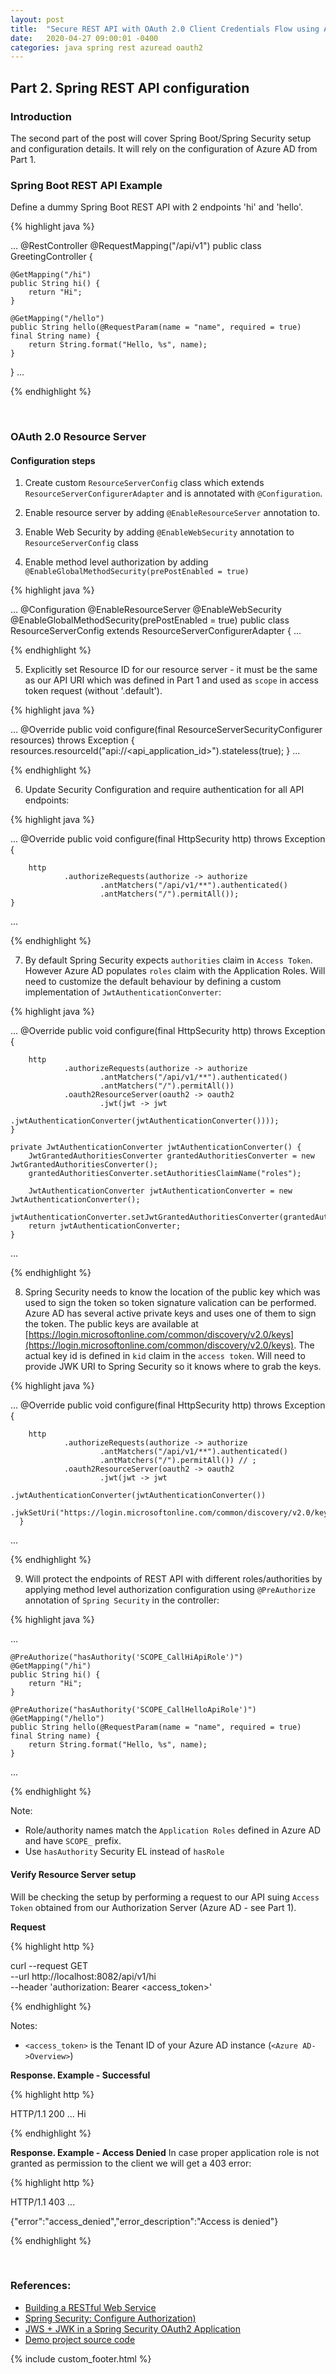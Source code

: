 ```yaml
---
layout: post
title:  "Secure REST API with OAuth 2.0 Client Credentials Flow using Azure AD."
date:   2020-04-27 09:00:01 -0400
categories: java spring rest azuread oauth2
---
```


## Part 2. Spring REST API configuration

### Introduction
The second part of the post will cover Spring Boot/Spring Security setup and configuration details. It will rely on the
configuration of Azure AD from Part 1.

### Spring Boot REST API Example

Define a dummy Spring Boot REST API with 2 endpoints 'hi' and 'hello'.

{% highlight java %}

...
@RestController
@RequestMapping("/api/v1")
public class GreetingController {

    @GetMapping("/hi")
    public String hi() {
        return "Hi";
    }

    @GetMapping("/hello")
    public String hello(@RequestParam(name = "name", required = true)
    final String name) {
        return String.format("Hello, %s", name);
    }
}
...

{% endhighlight %}

<br/>

### OAuth 2.0 Resource Server

#### Configuration steps

1.  Create custom `ResourceServerConfig` class which extends `ResourceServerConfigurerAdapter` and is annotated with `@Configuration`.

2. Enable resource server by adding `@EnableResourceServer` annotation to. 

3. Enable Web Security by adding `@EnableWebSecurity` annotation to `ResourceServerConfig` class

4. Enable method level authorization by adding `@EnableGlobalMethodSecurity(prePostEnabled = true)`

{% highlight java %}

...
@Configuration
@EnableResourceServer
@EnableWebSecurity
@EnableGlobalMethodSecurity(prePostEnabled = true)
public class ResourceServerConfig extends ResourceServerConfigurerAdapter {
...

{% endhighlight %}

5. Explicitly set Resource ID for our resource server - it must be the same as our API URI which was defined in Part 1 and used as `scope` in access token request (without '.default').

{% highlight java %}

...
    @Override
    public void configure(final ResourceServerSecurityConfigurer resources) throws Exception {
        resources.resourceId("api://<api_application_id>").stateless(true);
    }
...

{% endhighlight %}

6. Update Security Configuration and require authentication for all API endpoints:

{% highlight java %}

...
    @Override
    public void configure(final HttpSecurity http) throws Exception {

        http
                .authorizeRequests(authorize -> authorize
                        .antMatchers("/api/v1/**").authenticated()
                        .antMatchers("/").permitAll());
    }
...

{% endhighlight %}

7. By default Spring Security expects `authorities` claim in `Access Token`. However Azure AD populates `roles` claim with the Application Roles. Will need to customize the default behaviour by defining a custom implementation of `JwtAuthenticationConverter`:


{% highlight java %}

...
    @Override
    public void configure(final HttpSecurity http) throws Exception {

        http
                .authorizeRequests(authorize -> authorize
                        .antMatchers("/api/v1/**").authenticated()
                        .antMatchers("/").permitAll())
                .oauth2ResourceServer(oauth2 -> oauth2
                        .jwt(jwt -> jwt
                                .jwtAuthenticationConverter(jwtAuthenticationConverter())));
    }

    private JwtAuthenticationConverter jwtAuthenticationConverter() {
        JwtGrantedAuthoritiesConverter grantedAuthoritiesConverter = new JwtGrantedAuthoritiesConverter();
        grantedAuthoritiesConverter.setAuthoritiesClaimName("roles");

        JwtAuthenticationConverter jwtAuthenticationConverter = new JwtAuthenticationConverter();
        jwtAuthenticationConverter.setJwtGrantedAuthoritiesConverter(grantedAuthoritiesConverter);
        return jwtAuthenticationConverter;
    }
...

{% endhighlight %}

8. Spring Security needs to know the location of the public key which was used to sign the token so token signature valication can be performed. Azure AD has several active private keys and uses one of them to sign the token. The public keys are available at [https://login.microsoftonline.com/common/discovery/v2.0/keys](https://login.microsoftonline.com/common/discovery/v2.0/keys). The actual key id is defined in `kid` claim in the `access token`. Will need to provide JWK URI to Spring Security so it knows where to grab the keys.

{% highlight java %}

...
   @Override
    public void configure(final HttpSecurity http) throws Exception {

        http
                .authorizeRequests(authorize -> authorize
                        .antMatchers("/api/v1/**").authenticated()
                        .antMatchers("/").permitAll()) // ;
                .oauth2ResourceServer(oauth2 -> oauth2
                        .jwt(jwt -> jwt
                                .jwtAuthenticationConverter(jwtAuthenticationConverter())
                                .jwkSetUri("https://login.microsoftonline.com/common/discovery/v2.0/keys")));
      }

...

{% endhighlight %}

9. Will protect the endpoints of REST API with different roles/authorities by applying method level authorization configuration using `@PreAuthorize` annotation of `Spring Security` in the controller:

{% highlight java %}

...

    @PreAuthorize("hasAuthority('SCOPE_CallHiApiRole')")
    @GetMapping("/hi")
    public String hi() {
        return "Hi";
    }

    @PreAuthorize("hasAuthority('SCOPE_CallHelloApiRole')")
    @GetMapping("/hello")
    public String hello(@RequestParam(name = "name", required = true)
    final String name) {
        return String.format("Hello, %s", name);
    }

...

{% endhighlight %}

Note:
 - Role/authority names match the `Application Roles` defined in Azure AD and have `SCOPE_` prefix.
 - Use `hasAuthority` Security EL instead of `hasRole`


#### Verify Resource Server setup

Will be checking the setup by performing a request to our API suing `Access Token` obtained from our Authorization Server (Azure AD - see Part 1).

<b>Request</b>

{% highlight http %}

curl --request GET \
  --url http://localhost:8082/api/v1/hi \
  --header 'authorization: Bearer <access_token>'

{% endhighlight %}

Notes:
- `<access_token>` is the Tenant ID of your Azure AD instance (`<Azure AD->Overview>`)

<b>Response. Example - Successful</b>

{% highlight http %}

HTTP/1.1 200 
...
Hi

{% endhighlight %}


<b>Response. Example - Access Denied</b>
In case proper application role is not granted as permission to the client we will get a 403 error:

{% highlight http %}

HTTP/1.1 403 
...

{"error":"access_denied","error_description":"Access is denied"}

{% endhighlight %}

<br />

### References:
* [Building a RESTful Web Service](https://spring.io/guides/gs/rest-service/)
* [Spring Security: Configure Authorization)](https://docs.spring.io/spring-security/site/docs/current/reference/html5/#oauth2resourceserver-jwt-authorization)
* [JWS + JWK in a Spring Security OAuth2 Application](https://www.baeldung.com/spring-security-oauth2-jws-jwk)
* [Demo project source code](https://www.baeldung.com/spring-security-oauth2-jws-jwk)

 
 {% include custom_footer.html %}